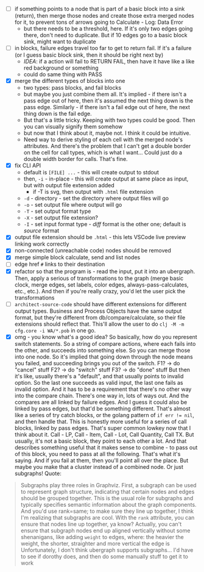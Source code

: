 - [ ] if something points to a node that is part of a basic block into a sink (return), then merge those nodes and create those extra merged nodes for it, to prevent tons of arrows going to Calculate - Log: Data Error
    - but there needs to be a threshold, here. If it's only two edges going there, don't need to duplicate. But if 10 edges go to a basic block sink, might want to duplicate
- [ ] in blocks, failure edges travel too far to get to return fail. If it's a failure (or I guess basic block sink, then it should be right next by)
    - *IDEA*: if a action will fail to RETURN FAIL, then have it have like a like red background or something
    - could do same thing with PASS
- [X] merge the different types of blocks into one
    - two types: pass blocks, and fail blocks
    - but maybe you just combine them all. It's implied - if there isn't a pass edge out of here, then it's assumed the next thing down is the pass edge. Similarly - if there isn't a fail edge out of here, the next thing down is the fail edge.
    - But that's a little tricky. Keeping with two types could be good. Then you can visually signify them somehow
    - but now that I think about it, maybe not. I think it could be intuitive.
    - Need way to derive styling of each cell with the merged node's attributes. And there's the problem that I can't get a double border on the cell for call types, which is what I want... Could just do a double width border for calls. That's fine.
- [X] fix CLI API
    - default is `[FILE] ...` - this will create output to stdout
    - then, `-i` - in-place - this will create output at same place as input, but with output file extension added
        - if -T is svg, then output with `.html` file extension
    - `-d` - directory - set the directory where output files will go
    - `-o` - set output file where output will go
    - `-T` - set output format type
    - `-X` - set output file extension?
    - `-I` - set input format type - *diff* format is the other one; default is *source* format
- [X] output file extension should be `.html` - this lets VSCode live preview linking work correctly
- [X] non-connected (unreachable code) nodes should be removed
- [X] merge simple block calculate, send and list nodes
- [ ] edge href `#` links to their destination
- [X] refactor so that the program is - read the input, put it into an ubergraph. Then, apply a serious of transformations to the graph (merge basic clock, merge edges, set labels, color edges, always-pass-calculates, etc., etc.). And then if you're really crazy, you'd let the user pick the transformations
- [ ] `architect-source-code` should have different extensions for different output types. Business and Process Objects have the same output format, but they're different from db/compare/calculate, so their file extensions should reflect that. This'll allow the user to do `clj -M -m cfg.core -i WA/*.pob` in one go.
- [X] omg - you know what's a good idea? So basically, how do you represent switch statements. So a string of compare actions, where each fails into the other, and succeeds into something else. So you can merge those into one node. So it's implied that going down through the node means you failed, and succeeding brings you out of the switch.
F1? -> do "cancel" stuff
F2? -> do "switch" stuff
F3? -> do "done" stuff
 But then it's like, usually there's a "default", and that usually points to invalid option. So the last one succeeds as valid input, the last one fails as invalid option. And it has to be a requirement that there's no other way into the compare chain. There's one way in, lots of ways out. And the compares are all linked by failure edges. And I guess it could also be linked by pass edges, but that'd be something different. That's almost like a series of try catch blocks, or the golang pattern of `if err != nil`, and then handle that. This is honestly more useful for a series of call blocks, linked by pass edges. That's super common lowkey now that I think about it. Call - LP, Call - Item, Call - Lot, Call Quantity, Call TX. But usually, it's not a basic block, they point to each other a lot. And that describes something useful that it makes sense to combine - to pass out of this block, you need to pass at all the following. That's what it's saying. And if you fail at them, then you'll point all over the place. But maybe you make that a cluster instead of a combined node. Or just subgraphs! Quote:
 > Subgraphs play three roles in Graphviz. First, a subgraph can be used to represent graph structure, indicating that certain nodes and edges should be grouped together. This is the usual role for subgraphs and typically specifies semantic information about the graph components.
And you'd use rank=same; to make sure they line up together, I think
I'm realizing that subgraphs are cool. With the `rank` attribute, you can ensure that nodes line up together, ya know? Actually, you can't ensure that subgraph nodes end up aligned vertically without some shenanigans, like adding `weight` to edges, where:
> the heavier the weight, the shorter, straighter and more vertical the edge is
Unfortunately, I don't think ubergraph supports subgraphs... I'd have to see if dorothy does, and then do some manually stuff to get it to work
